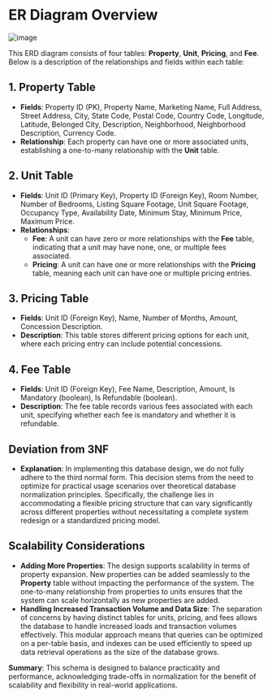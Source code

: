 # ER Diagram Overview

![image](https://github.com/ConnorMcWard/Case-Study/assets/57818139/8bd0bcf6-f150-4362-80c8-9587800d3b1d)


This ERD diagram consists of four tables: **Property**, **Unit**, **Pricing**, and **Fee**. Below is a description of the relationships and fields within each table:

## 1. Property Table
- **Fields**: Property ID (PK), Property Name, Marketing Name, Full Address, Street Address, City, State Code, Postal Code, Country Code, Longitude, Latitude, Belonged City, Description, Neighborhood, Neighborhood Description, Currency Code.
- **Relationship**: Each property can have one or more associated units, establishing a one-to-many relationship with the **Unit** table.

## 2. Unit Table
- **Fields**: Unit ID (Primary Key), Property ID (Foreign Key), Room Number, Number of Bedrooms, Listing Square Footage, Unit Square Footage, Occupancy Type, Availability Date, Minimum Stay, Minimum Price, Maximum Price.
- **Relationships**:
  - **Fee**: A unit can have zero or more relationships with the **Fee** table, indicating that a unit may have none, one, or multiple fees associated.
  - **Pricing**: A unit can have one or more relationships with the **Pricing** table, meaning each unit can have one or multiple pricing entries.

## 3. Pricing Table
- **Fields**: Unit ID (Foreign Key), Name, Number of Months, Amount, Concession Description.
- **Description**: This table stores different pricing options for each unit, where each pricing entry can include potential concessions.

## 4. Fee Table
- **Fields**: Unit ID (Foreign Key), Fee Name, Description, Amount, Is Mandatory (boolean), Is Refundable (boolean).
- **Description**: The fee table records various fees associated with each unit, specifying whether each fee is mandatory and whether it is refundable.

## Deviation from 3NF
- **Explanation**: In implementing this database design, we do not fully adhere to the third normal form. This decision stems from the need to optimize for practical usage scenarios over theoretical database normalization principles. Specifically, the challenge lies in accommodating a flexible pricing structure that can vary significantly across different properties without necessitating a complete system redesign or a standardized pricing model.

## Scalability Considerations
- **Adding More Properties**: The design supports scalability in terms of property expansion. New properties can be added seamlessly to the **Property** table without impacting the performance of the system. The one-to-many relationship from properties to units ensures that the system can scale horizontally as new properties are added.
- **Handling Increased Transaction Volume and Data Size**: The separation of concerns by having distinct tables for units, pricing, and fees allows the database to handle increased loads and transaction volumes effectively. This modular approach means that queries can be optimized on a per-table basis, and indexes can be used efficiently to speed up data retrieval operations as the size of the database grows.

**Summary**:
This schema is designed to balance practicality and performance, acknowledging trade-offs in normalization for the benefit of scalability and flexibility in real-world applications.
